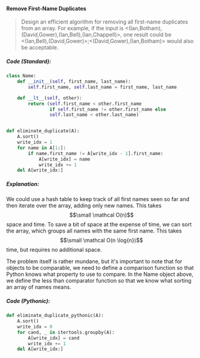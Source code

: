 #### Remove First-Name Duplicates

> Design an efficient algorithm for removing all first-name duplicates from an array. For example, if the input is &lt;\(Ian,Botham\), \(David,Gower\),\(Ian,Bell\),\(Ian,Chappell\)&gt;, one result could be &lt;\(Ian,Bell\),\(David,Gower\)&gt;;&lt;\(David,Gower\),\(Ian,Botham\)&gt; would also be acceptable.

##### Code \(Standard\):

```py
class Name:
    def __init__(self, first_name, last_name):
        self.first_name, self.last_name = first_name, last_name

    def __lt__(self, other):
        return (self.first_name < other.first_name
                if self.first_name != other.first_name else
                self.last_name < other.last_name)


def eliminate_duplicate(A):
    A.sort()
    write_idx = 1
    for name in A[1:]:
        if name.first_name != A[write_idx - 1].first_name:
            A[write_idx] = name
            write_idx += 1
    del A[write_idx:]
```

##### Explanation:

We could use a hash table to keep track of all first names seen so far and then iterate over the array, adding only new names. This takes $$\small \mathcal O(n)$$ space and time. To save a bit of space at the expense of time, we can sort the array, which groups all names with the same first name. This takes $$\small \mathcal O(n \log{n})$$ time, but requires no additional space.

The problem itself is rather mundane, but it's important to note that for objects to be comparable, we need to define a comparison function so that Python knows what property to use to compare. In the Name object above, we define the less than comparator function so that we know what sorting an array of names means.

##### Code \(Pythonic\): 

```py
def eliminate_duplicate_pythonic(A):
    A.sort()
    write_idx = 0
    for cand, _ in itertools.groupby(A):
        A[write_idx] = cand
        write_idx += 1
    del A[write_idx:]
```



